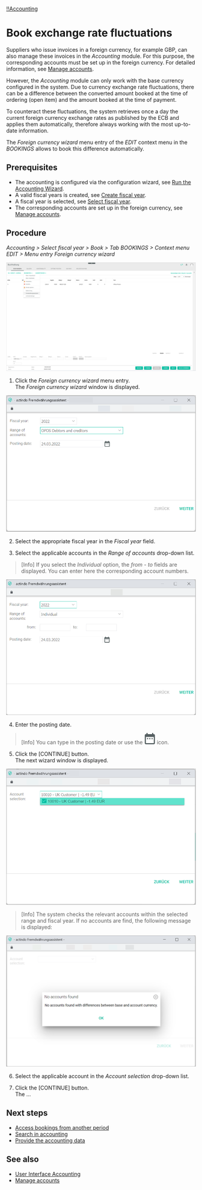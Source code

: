 [!!Accounting](Actindo/Accounting)

# Book exchange rate fluctuations

Suppliers who issue invoices in a foreign currency, for example GBP, can also manage these invoices in the *Accounting* module. For this purpose, the corresponding accounts must be set up in the foreign currency. For detailed information, see [Manage accounts](/Accounting/Integration/04_ManageAccounts.md).

However, the *Accounting* module can only work with the base currency configured in the system. Due to currency exchange rate fluctuations, there can be a difference between the converted amount booked at the time of ordering (open item) and the amount booked at the time of payment.  

 To counteract these fluctuations, the system retrieves once a day the current foreign currency exchange rates as published by the ECB and applies them automatically, therefore always working with the most up-to-date information.

 The *Foreign currency wizard* menu entry of the *EDIT* context menu in the *BOOKINGS* allows to book this difference automatically.

[comment]: <> (Describe the procedure to book exchange rate fluctuations using the foreign currency wizard in compliance with the editorial style guide.)

 [comment]: <> (Explain briefly what the foreign currency wizard is used for and at what time you have to book exchange rate fluctuations.)

## Prerequisites

- The accounting is configured via the configuration wizard, see [Run the Accounting Wizard](01_RunAccountingWizard.md).
- A valid fiscal years is created, see [Create fiscal year](04_ManageFiscalYear.md#create-a-fiscal-year).
- A fiscal year is selected, see [Select fiscal year](01_SelectFiscalYear.md).
- The corresponding accounts are set up in the foreign currency, see [Manage accounts](/Accounting/Integration/04_ManageAccounts.md).

## Procedure

*Accounting > Select fiscal year > Book > Tab BOOKINGS > Context menu EDIT > Menu entry Foreign currency wizard*

![Foreign currency wizard](/Assets/Screenshots/Accounting/Book/Bookings/Bookings_ForeignCurrencyWizard.png "[Foreign currency wizard]")

1. Click the *Foreign currency wizard* menu entry.  
The *Foreign currency wizard* window is displayed.

  ![Foreign currency wizard window](/Assets/Screenshots/Accounting/Book/Bookings/Bookings_ForeignCurrencyWizard_Window.png "[Foreign currency wizard window]")

2. Select the appropriate fiscal year in the *Fiscal year* field.

3. Select the applicable accounts in the *Range of accounts* drop-down list.

  > [Info] If you select the *Individual* option, the *from - to* fields are displayed. You can enter here the corresponding account numbers.

  ![Foreign currency wizard - individual account](/Assets/Screenshots/Accounting/Book/Bookings/Bookings_ForeignCurrencyWizard_Window2.png "[Foreign currency wizard - individual account]")

4. Enter the posting date.

  > [Info] You can type in the posting date or use the ![Calendar](/Assets/Icons/Calendar.png "[Calendar]") icon.

5. Click the [CONTINUE] button.  
The next wizard window is displayed.

  ![Account selection](/Assets/Screenshots/Accounting/Book/Bookings/Bookings_ForeignCurrencyWizard_AccountSelection2.png "[Account selection]")

  > [Info] The system checks the relevant accounts within the selected range and fiscal year. If no accounts are find, the following message is displayed:

  ![No accounts found](/Assets/Screenshots/Accounting/Book/Bookings/Bookings_ForeignCurrencyWizard_noAccounts2.png "[No accounts found]")

6. Select the applicable account in the *Account selection* drop-down list.  

7. Click the [CONTINUE] button.   
The ...

[comment]: <> (Still to find out how booking in diff. currencies works! No accounts found message.)

## Next steps

  - [Access bookings from another period](13_AccessBookingsAnotherPeriod)
  - [Search in accounting](14_SearchAccounting)
  - [Provide the accounting data](15_ProviceAccountingData)

## See also

  - [User Interface Accounting](/Accounting/UserInterface/00_UserInterface.md)
  - [Manage accounts](/Accounting/Integration/04_ManageAccounts.md)
